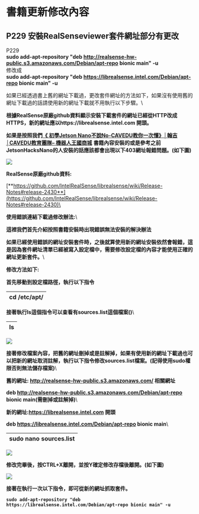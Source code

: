 # 書籍更新修改內容

## P229 安裝**RealSenseviewer套件網址部分有更改**

P229\
**sudo add-apt-repository "deb http://realsense-hw-public.s3.amazonaws.com/Debian/apt-repo bionic main" -u**\
修改成\
**sudo add-apt-repository "deb https://librealsense.intel.com/Debian/apt-repo bionic main" -u**



如果已經透過書上舊的網址下載過，更改套件網址的方法如下，如果沒有使用舊的網址下載過的話請使用新的網址下載就不用執行以下步驟。\


**根據RealSense原廠github資料顯示安裝下載套件的網址已經從HTTP改成HTTPS，新的網址應以https://librealsense.intel.com 開頭。**

**如果是按照我們**[**《 初學Jetson Nano不說No-CAVEDU教你一次懂》│翰吉│CAVEDU教育團隊– 機器人王國商城**](https://robotkingdom.com.tw/product/9789869329989/) **書籍內容安裝的或是參考之前JetsonHacksNano的人安裝的話應該都會出現以下403網址報錯問題。(如下圖)**

![](https://lh5.googleusercontent.com/4wF8MwMY\_FCT5Swm8mMi1JAM\_JvUMPqKGdXIcVIJaV4CcUOUYjDSCbc1OqZLtzw3a5s8LKYQHbT-o2M7VLW3bvOObhnuNHnfETRqvEj50k8CSEH7PHRiVTT96d\_unBW4dTWCgjTu)

**RealSense原廠github資料:**

[**https://github.com/IntelRealSense/librealsense/wiki/Release-Notes#release-2430**](https://github.com/IntelRealSense/librealsense/wiki/Release-Notes#release-2430)\


**使用錯誤連結下載過修改辦法:**\


**這裡我們首先介紹按照書籍安裝時出現錯誤無法安裝的解決辦法**

**如果已經使用錯誤的網址安裝套件時，之後就算使用新的網址安裝依然會報錯，這是因為套件網址清單已經被寫入設定檔中，需要修改設定檔的內容才能使用正確的網址更新套件。**\


**修改方法如下:**

**首先移動到設定檔路徑，執行以下指令**

| **cd /etc/apt/** |
| ---------------- |

**接著執行ls這個指令可以查看有sources.list這個檔案()**\


| **ls** |
| ------ |

![](https://lh6.googleusercontent.com/bVlGEgN\_5aJjBeG5RYfs1tjwd78\_zK28Y2wh72py8sck6-qykGK1IKN0UkZyp9pz4wV2yBeTdmjX4OrR0KH5VHIAopiES9FEPPdJ5YQzqG48LNIydQhYKdgD5GazTDQ4l4KDT2Tb)

**接著修改檔案內容，把舊的網址刪掉或是註解掉，如果有使用新的網址下載過也可以把新的網址取消註解，執行以下指令修改sources.list檔案。(記得使用sudo權限否則無法儲存檔案)**\


**舊的網址: http://realsense-hw-public.s3.amazonaws.com/ 相關網址**

**deb http://realsense-hw-public.s3.amazonaws.com/Debian/apt-repo bionic main(需刪掉或註解掉)**\


**新的網址:https://librealsense.intel.com 開頭**

**deb https://librealsense.intel.com/Debian/apt-repo bionic main**\


| **sudo nano sources.list** |
| -------------------------- |

![](https://lh6.googleusercontent.com/R28EChCeoSP--SWiZTfbqh7HF\_WWJ2G4JTRQrTJQ5dzlFYzFDj3CSY-R795K8Op5S8X4J7Kp4hQFZa3yXSkt2r3nJo9JNvJ9cf\_IbQauL2LTbhn\_0f2\_tniBRxvyTuoygnuwf-5N)

**修改完畢後，按CTRL+X離開，並按Y確定修改存檔後離開。(如下圖)**

![](https://lh6.googleusercontent.com/x\_TDPwNmbg3UAvgS0tgJw0x65W\_eOQjewvbp7XyuyXP6423gcdI3cwTfjAozXf4qIdqFNLXLPj7P9UaO45aWMDVwGXBTRV\_Jeeju1qzonVeisid\_rSKuT-IsprmU8ww7NdVXMdY2)

**接著在執行一次以下指令，即可從新的網址抓取套件。**

**`sudo add-apt-repository "deb https://librealsense.intel.com/Debian/apt-repo bionic main" -u`**

